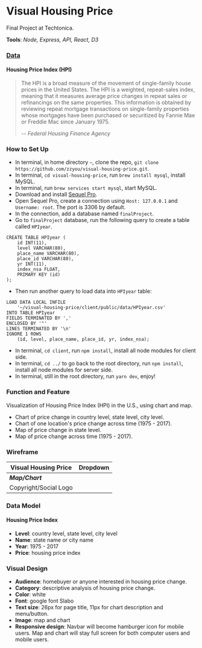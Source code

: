 # Visual Housing Price
Final Project at Techtonica.  


**Tools**: _Node, Express, API, React, D3_


### [Data](https://www.fhfa.gov/KeyTopics/pages/house-price-index.aspx)
#### Housing Price Index (HPI)
> The HPI is a broad measure of the movement of single-family house prices in the United States. The HPI is a weighted, repeat-sales index, meaning that it measures average price changes in repeat sales or refinancings on the same properties.  This information is obtained by reviewing repeat mortgage transactions on single-family properties whose mortgages have been purchased or securitized by Fannie Mae or Freddie Mac since January 1975.  
>  
> -- *Federal Housing Finance Agency*


### How to Set Up
* In terminal, in home directory `~`, clone the repo, `git clone https://github.com/zzyou/visual-housing-price.git`.
* In terminal, `cd visual-housing-price`, run `brew install mysql`, install MySQL.
* In terminal, run `brew services start mysql`, start MySQL.
* Download and install [Sequel Pro](http://www.sequelpro.com/).
* Open Sequel Pro, create a connection using `Host: 127.0.0.1` and `Username: root`. The port is 3306 by default.
* In the connection, add a database named `finalProject`.
* Go to `finalProject` database, run the following query to create a table called `HPIyear`.
```
CREATE TABLE HPIyear (
    id INT(11), 
    level VARCHAR(80), 
    place_name VARCHAR(80), 
    place_id VARCHAR(80), 
    yr INT(11), 
    index_nsa FLOAT,
    PRIMARY KEY (id)
);
```
* Then run another query to load data into `HPIyear` table:
```
LOAD DATA LOCAL INFILE
    '~/visual-housing-price/client/public/data/HPIyear.csv'
INTO TABLE HPIyear
FIELDS TERMINATED BY ','
ENCLOSED BY '"'
LINES TERMINATED BY '\n'
IGNORE 1 ROWS
    (id, level, place_name, place_id, yr, index_nsa);
```
* In terminal, `cd client`, run `npm install`, install all node modules for client side.
* In terminal, `cd ../` to go back to the root directory, run `npm install`, install all node modules for server side.
* In terminal, still in the root directory, run `yarn dev`, enjoy!


### Function and Feature
Visualization of Housing Price Index (HPI) in the U.S., using chart and map.
* Chart of price change in country level, state level, city level.
* Chart of one location's price change across time (1975 - 2017).
* Map of price change in state level.
* Map of price change across time (1975 - 2017).


### Wireframe
|Visual Housing Price|Dropdown|  
|---|---|  
|**_Map/Chart_**|  
|Copyright/Social Logo|


### Data Model
#### Housing Price Index
* **Level**: country level, state level, city level
* **Name**: state name or city name
* **Year**: 1975 - 2017
* **Price**: housing price index


### Visual Design
* **Audience**: homebuyer or anyone interested in housing price change.
* **Category**: descriptive analysis of housing price change.
* **Color**: white
* **Font**: google font Slabo
* **Text size**: 26px for page title, 11px for chart description and menu/button.
* **Image**: map and chart
* **Responsive design**: Navbar will become hamburger icon for mobile users. Map and chart will stay full screen for both computer users and mobile users.

